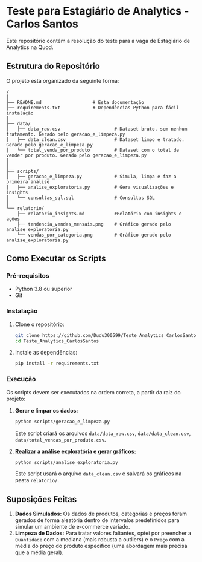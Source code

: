 # Teste para Estagiário de Analytics - Carlos Santos

Este repositório contém a resolução do teste para a vaga de Estagiário de Analytics na Quod.

## Estrutura do Repositório

O projeto está organizado da seguinte forma:

```
/
│
├── README.md                   # Esta documentação
├── requirements.txt            # Dependências Python para fácil instalação
│
├── data/
│   ├── data_raw.csv                    # Dataset bruto, sem nenhum tratamento. Gerado pelo geracao_e_limpeza.py
│   ├── data_clean.csv                  # Dataset limpo e tratado. Gerado pelo geracao_e_limpeza.py
│   └── total_venda_por_produto         # Dataset com o total de vender por produto. Gerado pelo geracao_e_limpeza.py
│
│
├── scripts/
│   ├── geracao_e_limpeza.py            # Simula, limpa e faz a primeira análise
│   ├── analise_exploratoria.py         # Gera visualizações e insights
│   └── consultas_sql.sql               # Consultas SQL
│
└── relatorio/
    ├── relatorio_insights.md           #Relatório com insights e ações
    ├── tendencia_vendas_mensais.png    # Gráfico gerado pelo analise_exploratoria.py 
    └── vendas_por_categoria.png        # Gráfico gerado pelo analise_exploratoria.py 

```

## Como Executar os Scripts

### Pré-requisitos
- Python 3.8 ou superior
- Git

### Instalação

1.  Clone o repositório:
    ```bash
    git clone https://github.com/Dudu300599/Teste_Analytics_CarlosSantos
    cd Teste_Analytics_CarlosSantos
    ```

2.  Instale as dependências:
    ```bash
    pip install -r requirements.txt
    ```

### Execução

Os scripts devem ser executados na ordem correta, a partir da raiz do projeto:

1.  **Gerar e limpar os dados:**
    ```bash
    python scripts/geracao_e_limpeza.py
    ```
    Este script criará os arquivos `data/data_raw.csv`, `data/data_clean.csv`, `data/total_vendas_por_produto.csv`.

2.  **Realizar a análise exploratória e gerar gráficos:**
    ```bash
    python scripts/analise_exploratoria.py
    ```
    Este script usará o arquivo `data_clean.csv` e salvará os gráficos na pasta `relatorio/`.

## Suposições Feitas

1.  **Dados Simulados:** Os dados de produtos, categorias e preços foram gerados de forma aleatória dentro de intervalos predefinidos para simular um ambiente de e-commerce variado.
2.  **Limpeza de Dados:** Para tratar valores faltantes, optei por preencher a `Quantidade` com a mediana (mais robusta a outliers) e o `Preço` com a média do preço do produto específico (uma abordagem mais precisa que a média geral).
